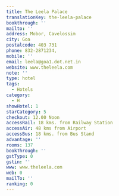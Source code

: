 ```yaml
---
title: The Leela Palace
translationKey: the-leela-palace
bookthrough: ''
mailto: ''
address: Mobor, Cavelossim
city: Goa
postalcode: 403 731
phone: 832-2871234,
mobile: ''
email: leela@goa1.dot.net.in
website: www.theleela.com
note: ''
type: hotel
tags:
  - Hotels
category:
  - H
showHotel: 1
starCategory: 5
checkout: 12.00 Noon
accessRail: 18 kms. from Railway Station
accessAir: 48 kms from Airport
accessBus: 18 kms. from Bus Stand
advantage: ''
rooms: 137
bookThrough: ''
gstType: 0
gstin: ''
www: www.theleela.com
web: 0
mailTo: ''
ranking: 0
---
```







